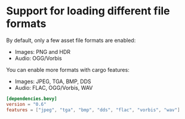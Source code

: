 # Support for loading different file formats

By default, only a few asset file formats are enabled:
 - Images: PNG and HDR
 - Audio: OGG/Vorbis

You can enable more formats with cargo features:
 - Images: JPEG, TGA, BMP, DDS
 - Audio: FLAC, OGG/Vorbis, WAV

```toml
[dependencies.bevy]
version = "0.6"
features = ["jpeg", "tga", "bmp", "dds", "flac", "vorbis", "wav"]
```
